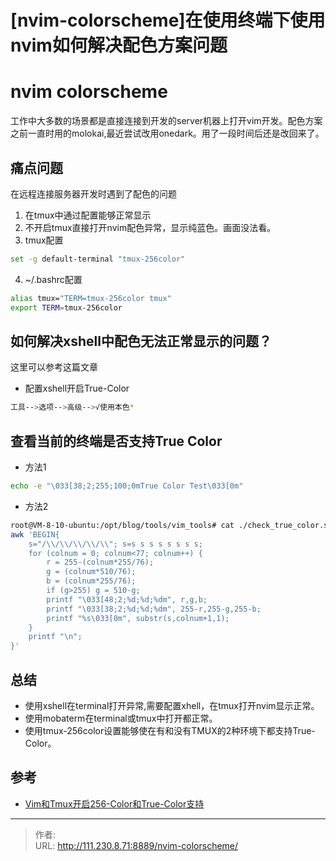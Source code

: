 # [nvim-colorscheme]在使用终端下使用nvim如何解决配色方案问题


<!--more-->
# nvim colorscheme
工作中大多数的场景都是直接连接到开发的server机器上打开vim开发。配色方案之前一直时用的molokai,最近尝试改用onedark。用了一段时间后还是改回来了。

## 痛点问题
在远程连接服务器开发时遇到了配色的问题
1. 在tmux中通过配置能够正常显示
2. 不开启tmux直接打开nvim配色异常，显示纯蓝色。画面没法看。
3. tmux配置
```bash
set -g default-terminal "tmux-256color"
```
4. ~/.bashrc配置
```bash
alias tmux="TERM=tmux-256color tmux"
export TERM=tmux-256color
```
## 如何解决xshell中配色无法正常显示的问题？
这里可以参考这篇文章
- 配置xshell开启True-Color
```bash
工具-->选项-->高级-->√使用本色*
```
## 查看当前的终端是否支持True Color
- 方法1
```bash
echo -e "\033[38;2;255;100;0mTrue Color Test\033[0m"
```

- 方法2
```bash
root@VM-8-10-ubuntu:/opt/blog/tools/vim_tools# cat ./check_true_color.sh
awk 'BEGIN{
    s="/\\/\\/\\/\\/\\"; s=s s s s s s s s;
    for (colnum = 0; colnum<77; colnum++) {
        r = 255-(colnum*255/76);
        g = (colnum*510/76);
        b = (colnum*255/76);
        if (g>255) g = 510-g;
        printf "\033[48;2;%d;%d;%dm", r,g,b;
        printf "\033[38;2;%d;%d;%dm", 255-r,255-g,255-b;
        printf "%s\033[0m", substr(s,colnum+1,1);
    }
    printf "\n";
}'
```

## 总结
- 使用xshell在terminal打开异常,需要配置xhell，在tmux打开nvim显示正常。
- 使用mobaterm在terminal或tmux中打开都正常。
- 使用tmux-256color设置能够使在有和没有TMUX的2种环境下都支持True-Color。

## 参考
- [Vim和Tmux开启256-Color和True-Color支持](https://www.cnblogs.com/Beavan/p/16563136.html)


---

> 作者:   
> URL: http://111.230.8.71:8889/nvim-colorscheme/  

